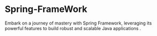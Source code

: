 # Spring-FrameWork
Embark on a journey of mastery with Spring Framework, leveraging its powerful features to build robust and scalable Java applications .
